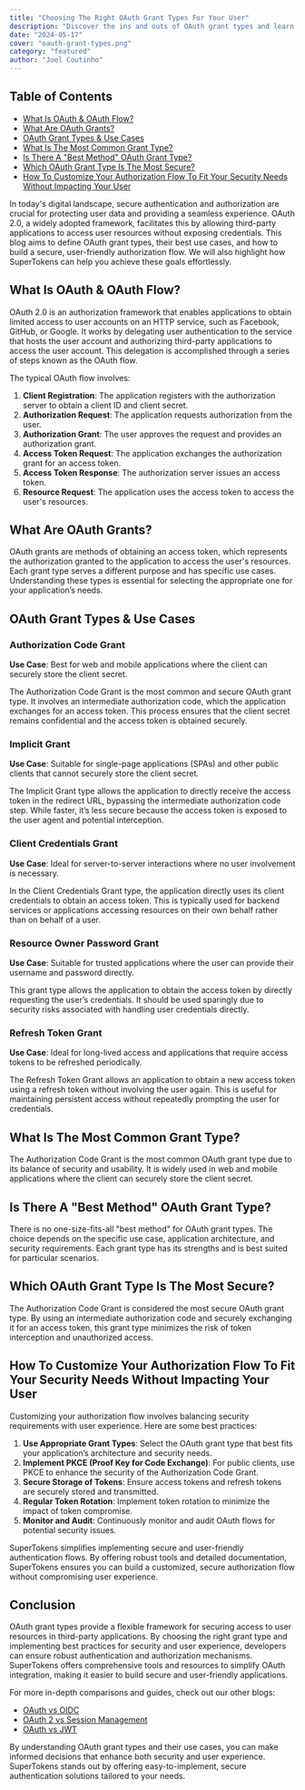 ```yaml
---
title: "Choosing The Right OAuth Grant Types For Your User"
description: "Discover the ins and outs of OAuth grant types and learn how to implement secure, user-friendly authentication flows. This comprehensive guide covers the different OAuth grant types, their best use cases, and practical tips for customizing your authorization flow."
date: "2024-05-17"
cover: "oauth-grant-types.png"
category: "featured"
author: "Joel Coutinho"
---
```


## Table of Contents
- [What Is OAuth & OAuth Flow?](#what-is-oauth--oauth-flow)
- [What Are OAuth Grants?](#what-are-oauth-grants)
- [OAuth Grant Types & Use Cases](#x-oauth-grant-types--use-cases)
- [What Is The Most Common Grant Type?](#what-is-the-most-common-grant-type)
- [Is There A "Best Method" OAuth Grant Type?](#is-there-a-best-method-oauth-grant-type)
- [Which OAuth Grant Type Is The Most Secure?](#which-oauth-grant-type-is-the-most-secure)
- [How To Customize Your Authorization Flow To Fit Your Security Needs Without Impacting Your User](#how-to-customize-your-authorization-flow-to-fit-your-security-needs-without-impacting-your-user)


In today's digital landscape, secure authentication and authorization are crucial for protecting user data and providing a seamless experience. OAuth 2.0, a widely adopted framework, facilitates this by allowing third-party applications to access user resources without exposing credentials. This blog aims to define OAuth grant types, their best use cases, and how to build a secure, user-friendly authorization flow. We will also highlight how SuperTokens can help you achieve these goals effortlessly.

## What Is OAuth & OAuth Flow?

OAuth 2.0 is an authorization framework that enables applications to obtain limited access to user accounts on an HTTP service, such as Facebook, GitHub, or Google. It works by delegating user authentication to the service that hosts the user account and authorizing third-party applications to access the user account. This delegation is accomplished through a series of steps known as the OAuth flow.

The typical OAuth flow involves:
1. **Client Registration**: The application registers with the authorization server to obtain a client ID and client secret.
2. **Authorization Request**: The application requests authorization from the user.
3. **Authorization Grant**: The user approves the request and provides an authorization grant.
4. **Access Token Request**: The application exchanges the authorization grant for an access token.
5. **Access Token Response**: The authorization server issues an access token.
6. **Resource Request**: The application uses the access token to access the user's resources.

## What Are OAuth Grants?

OAuth grants are methods of obtaining an access token, which represents the authorization granted to the application to access the user's resources. Each grant type serves a different purpose and has specific use cases. Understanding these types is essential for selecting the appropriate one for your application’s needs.

## OAuth Grant Types & Use Cases

### Authorization Code Grant

**Use Case**: Best for web and mobile applications where the client can securely store the client secret.

The Authorization Code Grant is the most common and secure OAuth grant type. It involves an intermediate authorization code, which the application exchanges for an access token. This process ensures that the client secret remains confidential and the access token is obtained securely.

### Implicit Grant

**Use Case**: Suitable for single-page applications (SPAs) and other public clients that cannot securely store the client secret.

The Implicit Grant type allows the application to directly receive the access token in the redirect URL, bypassing the intermediate authorization code step. While faster, it’s less secure because the access token is exposed to the user agent and potential interception.

### Client Credentials Grant

**Use Case**: Ideal for server-to-server interactions where no user involvement is necessary.

In the Client Credentials Grant type, the application directly uses its client credentials to obtain an access token. This is typically used for backend services or applications accessing resources on their own behalf rather than on behalf of a user.

### Resource Owner Password Grant

**Use Case**: Suitable for trusted applications where the user can provide their username and password directly.

This grant type allows the application to obtain the access token by directly requesting the user’s credentials. It should be used sparingly due to security risks associated with handling user credentials directly.

### Refresh Token Grant

**Use Case**: Ideal for long-lived access and applications that require access tokens to be refreshed periodically.

The Refresh Token Grant allows an application to obtain a new access token using a refresh token without involving the user again. This is useful for maintaining persistent access without repeatedly prompting the user for credentials.

## What Is The Most Common Grant Type?

The Authorization Code Grant is the most common OAuth grant type due to its balance of security and usability. It is widely used in web and mobile applications where the client can securely store the client secret.

## Is There A "Best Method" OAuth Grant Type?

There is no one-size-fits-all "best method" for OAuth grant types. The choice depends on the specific use case, application architecture, and security requirements. Each grant type has its strengths and is best suited for particular scenarios.

## Which OAuth Grant Type Is The Most Secure?

The Authorization Code Grant is considered the most secure OAuth grant type. By using an intermediate authorization code and securely exchanging it for an access token, this grant type minimizes the risk of token interception and unauthorized access.

## How To Customize Your Authorization Flow To Fit Your Security Needs Without Impacting Your User

Customizing your authorization flow involves balancing security requirements with user experience. Here are some best practices:

1. **Use Appropriate Grant Types**: Select the OAuth grant type that best fits your application’s architecture and security needs.
2. **Implement PKCE (Proof Key for Code Exchange)**: For public clients, use PKCE to enhance the security of the Authorization Code Grant.
3. **Secure Storage of Tokens**: Ensure access tokens and refresh tokens are securely stored and transmitted.
4. **Regular Token Rotation**: Implement token rotation to minimize the impact of token compromise.
5. **Monitor and Audit**: Continuously monitor and audit OAuth flows for potential security issues.

SuperTokens simplifies implementing secure and user-friendly authentication flows. By offering robust tools and detailed documentation, SuperTokens ensures you can build a customized, secure authorization flow without compromising user experience.

## Conclusion

OAuth grant types provide a flexible framework for securing access to user resources in third-party applications. By choosing the right grant type and implementing best practices for security and user experience, developers can ensure robust authentication and authorization mechanisms. SuperTokens offers comprehensive tools and resources to simplify OAuth integration, making it easier to build secure and user-friendly applications.

For more in-depth comparisons and guides, check out our other blogs:
- [OAuth vs OIDC](https://supertokens.com/blog/oauth-vs-oidc/)
- [OAuth 2 vs Session Management](https://supertokens.com/blog/oauth-2-vs-session-management/)
- [OAuth vs JWT](https://supertokens.com/blog/oauth-vs-jwt/)

By understanding OAuth grant types and their use cases, you can make informed decisions that enhance both security and user experience. SuperTokens stands out by offering easy-to-implement, secure authentication solutions tailored to your needs.